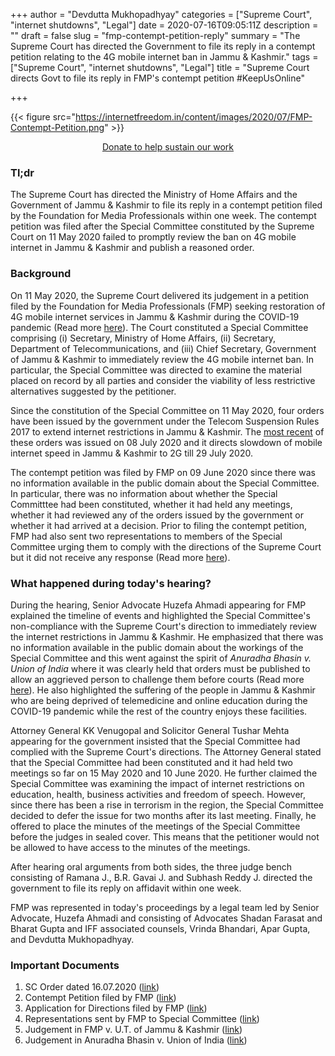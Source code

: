 +++
author = "Devdutta Mukhopadhyay"
categories = ["Supreme Court", "internet shutdowns", "Legal"]
date = 2020-07-16T09:05:11Z
description = ""
draft = false
slug = "fmp-contempt-petition-reply"
summary = "The Supreme Court has directed the Government to file its reply in a contempt petition relating to the 4G mobile internet ban in Jammu & Kashmir."
tags = ["Supreme Court", "internet shutdowns", "Legal"]
title = "Supreme Court directs Govt to file its reply in FMP's contempt petition #KeepUsOnline"

+++


{{< figure src="https://internetfreedom.in/content/images/2020/07/FMP-Contempt-Petition.png" >}}

<div style="text-align:center;">
    <a href="https://internetfreedom.in/donate/" class="button">Donate to help sustain our work</a>
</div>

### Tl;dr

The Supreme Court has directed the Ministry of Home Affairs and the Government of Jammu & Kashmir to file its reply in a contempt petition filed by the Foundation for Media Professionals within one week. The contempt petition was filed after the Special Committee constituted by the Supreme Court on 11 May 2020 failed to promptly review the ban on 4G mobile internet in Jammu & Kashmir and publish a reasoned order.

### Background

On 11 May 2020, the Supreme Court delivered its judgement in a petition filed by the Foundation for Media Professionals (FMP) seeking restoration of 4G mobile internet services in Jammu & Kashmir during the COVID-19 pandemic (Read more [here](https://internetfreedom.in/supreme-courts-j-k-4g-restoration-decision-disappointing-but-we-are-determined/)). The Court constituted a Special Committee comprising (i) Secretary, Ministry of Home Affairs,  (ii) Secretary, Department of Telecommunications, and (iii) Chief Secretary, Government of Jammu & Kashmir to immediately review the 4G mobile internet ban. In particular, the Special Committee was directed to examine the material placed on record by all parties and consider the viability of less restrictive alternatives suggested by the petitioner.

Since the constitution of the Special Committee on 11 May 2020, four orders have been issued by the government under the Telecom Suspension Rules 2017 to extend internet restrictions in Jammu & Kashmir. The [most recent](http://jkhome.nic.in/82(TSTS)of2020.pdf) of these orders was issued on 08 July 2020 and it directs slowdown of mobile internet speed in Jammu & Kashmir to 2G till 29 July 2020.

The contempt petition was filed by FMP on 09 June 2020 since there was no information available in the public domain about the Special Committee. In particular, there was no information about whether the Special Committtee had been constituted, whether it had held any meetings, whether it had reviewed any of the orders issued by the government or whether it had arrived at a decision. Prior to filing the contempt petition, FMP had also sent two representations to members of the Special Committee urging them to comply with the directions of the Supreme Court but it did not receive any response (Read more [here](https://internetfreedom.in/fmp-demands-compliance-with-sc-judgement-by-special-committee-for-restoration-of-4g-in-j-k/)).

### What happened during today's hearing?

During the hearing, Senior Advocate Huzefa Ahmadi appearing for FMP explained the timeline of events and highlighted the Special Committee's non-compliance with the Supreme Court's direction to immediately review the internet restrictions in Jammu & Kashmir. He emphasized that there was no information available in the public domain about the workings of the Special Committee and this went against the spirit of _Anuradha Bhasin v. Union of India_ where it was clearly held that orders must be published to allow an aggrieved person to challenge them before courts (Read more [here](https://internetfreedom.in/scs-judgement-on-kashmir-communication-is-just-the-beginning/)). He also highlighted the suffering of the people in Jammu & Kashmir who are being deprived of telemedicine and online education during the COVID-19 pandemic while the rest of the country enjoys these facilities.

Attorney General KK Venugopal and Solicitor General Tushar Mehta appearing for the government insisted that the Special Committee had complied with the Supreme Court's directions. The Attorney General stated that the Special Committee had been constituted and it had held two meetings so far on 15 May 2020 and 10 June 2020. He further claimed the Special Committee was examining the impact of internet restrictions on education, health, business activities and freedom of speech. However, since there has been a rise in terrorism in the region, the Special Committee decided to defer the issue for two months after its last meeting. Finally, he offered to place the minutes of the meetings of the Special Committee before the judges in sealed cover. This means that the petitioner would not be allowed to have access to the minutes of the meetings.

After hearing oral arguments from both sides, the three judge bench consisting of Ramana J., B.R. Gavai J. and Subhash Reddy J. directed the government to file its reply on affidavit within one week.

FMP was represented in today's proceedings by a legal team led by Senior Advocate, Huzefa Ahmadi and consisting of Advocates Shadan Farasat and Bharat Gupta and IFF associated counsels, Vrinda Bhandari, Apar Gupta, and Devdutta Mukhopadhyay.

### Important Documents

1. SC Order dated 16.07.2020 ([link](https://drive.google.com/file/d/1KPpcxICGoKnWtFujm956if3v6mJ1tMQ8/view?usp=sharing))
2. Contempt Petition filed by FMP ([link](https://drive.google.com/file/d/12eb-kHKtVgXDwzE05gjVdUURpgplSUK1/view?usp=sharing))
3. Application for Directions filed by FMP ([link](https://drive.google.com/file/d/1xijfcrBOue3KifCKMFG8YHz_aiqT4DJ7/view?usp=sharing))
4. Representations sent by FMP to Special Committee ([link](https://internetfreedom.in/fmp-demands-compliance-with-sc-judgement-by-special-committee-for-restoration-of-4g-in-j-k/))
5. Judgement in FMP v. U.T. of Jammu & Kashmir ([link](https://internetfreedom.in/supreme-courts-j-k-4g-restoration-decision-disappointing-but-we-are-determined/))
6. Judgement in Anuradha Bhasin v. Union of India ([link](https://internetfreedom.in/scs-judgement-on-kashmir-communication-is-just-the-beginning/))



